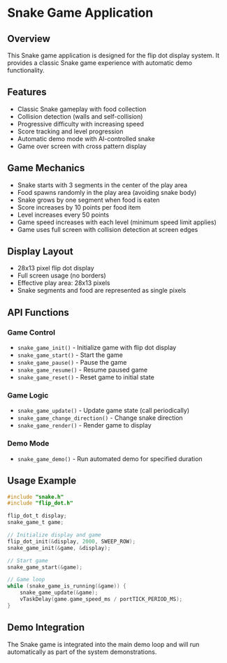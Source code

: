 # Snake Game Application

## Overview
This Snake game application is designed for the flip dot display system. It provides a classic Snake game experience with automatic demo functionality.

## Features
- Classic Snake gameplay with food collection
- Collision detection (walls and self-collision)
- Progressive difficulty with increasing speed
- Score tracking and level progression
- Automatic demo mode with AI-controlled snake
- Game over screen with cross pattern display

## Game Mechanics
- Snake starts with 3 segments in the center of the play area
- Food spawns randomly in the play area (avoiding snake body)
- Snake grows by one segment when food is eaten
- Score increases by 10 points per food item
- Level increases every 50 points
- Game speed increases with each level (minimum speed limit applies)
- Game uses full screen with collision detection at screen edges

## Display Layout
- 28x13 pixel flip dot display
- Full screen usage (no borders)
- Effective play area: 28x13 pixels
- Snake segments and food are represented as single pixels

## API Functions

### Game Control
- `snake_game_init()` - Initialize game with flip dot display
- `snake_game_start()` - Start the game
- `snake_game_pause()` - Pause the game
- `snake_game_resume()` - Resume paused game
- `snake_game_reset()` - Reset game to initial state

### Game Logic
- `snake_game_update()` - Update game state (call periodically)
- `snake_game_change_direction()` - Change snake direction
- `snake_game_render()` - Render game to display

### Demo Mode
- `snake_game_demo()` - Run automated demo for specified duration

## Usage Example
```c
#include "snake.h"
#include "flip_dot.h"

flip_dot_t display;
snake_game_t game;

// Initialize display and game
flip_dot_init(&display, 2000, SWEEP_ROW);
snake_game_init(&game, &display);

// Start game
snake_game_start(&game);

// Game loop
while (snake_game_is_running(&game)) {
    snake_game_update(&game);
    vTaskDelay(game.game_speed_ms / portTICK_PERIOD_MS);
}
```

## Demo Integration
The Snake game is integrated into the main demo loop and will run automatically as part of the system demonstrations. 